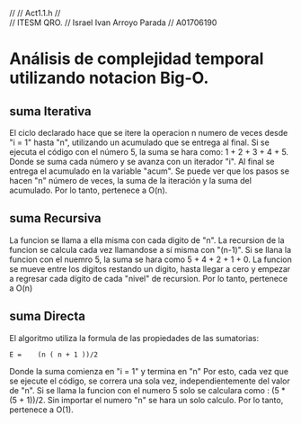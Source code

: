 //
//  Act1.1.h
//  
//  ITESM QRO.
//  Israel Ivan Arroyo Parada
//  A01706190

# Análisis de complejidad temporal utilizando notacion Big-O.

## suma Iterativa

El ciclo declarado hace que se itere la operacion n numero de veces
desde "i = 1" hasta "n", utilizando un acumulado que se entrega al final. Si se ejecuta el código con el número 5, la suma se hara como: 1 + 2 + 3 + 4 + 5. Donde se suma cada número y se avanza con un iterador "i". Al final se entrega el acumulado en la variable "acum". Se puede ver que los pasos se hacen "n" número de veces, la suma de la iteración y la suma del acumulado.
Por lo tanto, pertenece a O(n).


## suma Recursiva

La funcion se llama a ella misma con cada digito de "n".
La recursion de la funcion se calcula cada vez llamandose a sí misma con "(n-1)". Si se llana la funcion con el nuemro 5, la suma se hara como 5 + 4 + 2 + 1 + 0. La funcion se mueve entre los digitos restando un digito, hasta llegar a cero y empezar a regresar cada dígito de cada "nivel" de recursion.
Por lo tanto, pertenece a O(n)

## suma Directa

El algoritmo utiliza la formula de las propiedades de las sumatorias:

    E =    (n ( n + 1 ))/2

       
Donde la suma comienza en "i = 1" y termina en "n"
Por esto, cada vez que se ejecute el código, se correra una sola vez,
independientemente del valor de "n". Si se llama la funcion con el numero 5 solo se calculara como : (5 * (5 + 1))/2. Sin importar el numero "n" se hara un solo calculo.
Por lo tanto, pertenece a O(1).
